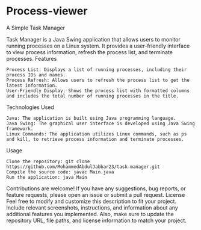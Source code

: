 # Process-viewer
A Simple Task Manager

Task Manager is a Java Swing application that allows users to monitor running processes on a Linux system. It provides a user-friendly interface to view process information, refresh the process list, and terminate processes.
Features

    Process List: Displays a list of running processes, including their process IDs and names.
    Process Refresh: Allows users to refresh the process list to get the latest information.
    User-Friendly Display: Shows the process list with formatted columns and includes the total number of running processes in the title.

Technologies Used

    Java: The application is built using Java programming language.
    Java Swing: The graphical user interface is developed using Java Swing framework.
    Linux Commands: The application utilizes Linux commands, such as ps and kill, to retrieve process information and terminate processes.

Usage

    Clone the repository: git clone https://github.com/MohammedAbdulJabbar23/task-manager.git
    Compile the source code: javac Main.java
    Run the application: java Main


Contributions are welcome! If you have any suggestions, bug reports, or feature requests, please open an issue or submit a pull request.
License
Feel free to modify and customize this description to fit your project. Include relevant screenshots, instructions, and information about any additional features you implemented. Also, make sure to update the repository URL, file paths, and license information to match your project.
